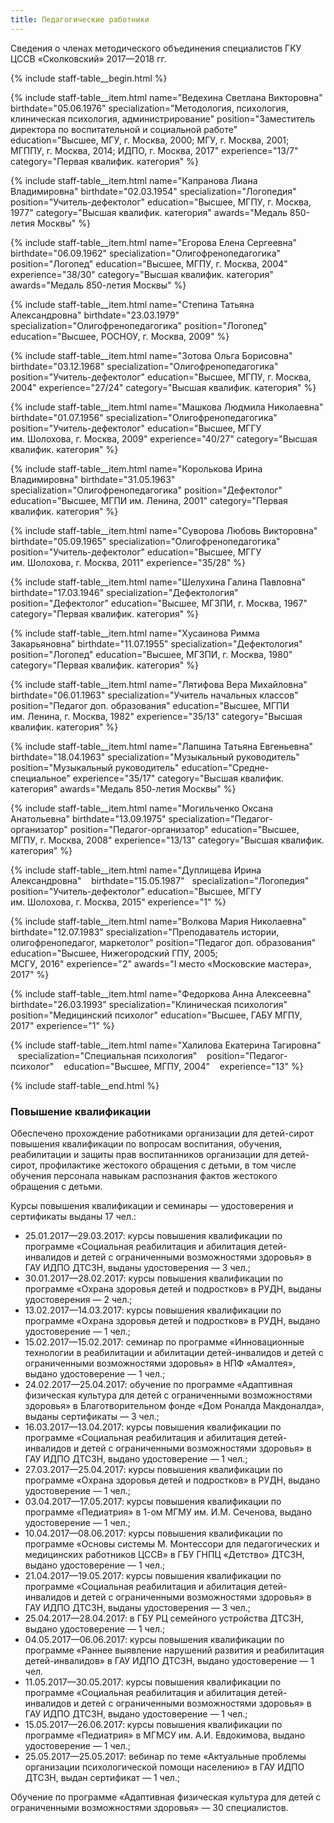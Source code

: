 ```yaml
---
title: Педагогические работники
---
```



Сведения о членах методического объединения специалистов ГКУ ЦССВ «Сколковский» 2017—2018 гг.

{% include staff-table__begin.html %}

{% include staff-table__item.html
    name="Ведехина Светлана Викторовна"
    birthdate="05.06.1976"
    specialization="Методология, психология, клиническая&nbsp;психология, администрирование"
    position="Заместитель директора по&nbsp;воспитательной и&nbsp;социальной работе"
    education="<nobr>Высшее, МГУ, г. Москва, 2000;</nobr> <nobr>МГУ, г. Москва, 2001;</nobr> <nobr>МГППУ, г. Москва, 2014;</nobr> <nobr>ИДПО, г. Москва, 2017</nobr>"
    experience="13/7"
    category="Первая квалифик. категория"
%}

{% include staff-table__item.html
    name="Капранова Лиана Владимировна"
    birthdate="02.03.1954"
    specialization="Логопедия"
    position="Учитель-дефектолог"
    education="Высшее, МГПУ, г. Москва, 1977"
    category="Высшая квалифик. категория"
    awards="Медаль 850-летия Москвы"
%}

{% include staff-table__item.html
    name="Егорова Елена Сергеевна"
    birthdate="06.09.1962"
    specialization="Олигофренопедагогика"
    position="Логопед"
    education="Высшее, МГПУ, г. Москва, 2004"
    experience="38/30"
    category="Высшая квалифик. категория"
    awards="Медаль 850-летия Москвы"
%}

{% include staff-table__item.html 
    name="Степина Татьяна Александровна"
    birthdate="23.03.1979" 
    specialization="Олигофренопедагогика"
    position="Логопед"
    education="Высшее, РОСНОУ, г. Москва, 2009"
%}

{% include staff-table__item.html
    name="Зотова Ольга Борисовна"
    birthdate="03.12.1968"
    specialization="Олигофренопедагогика"
    position="Учитель-дефектолог"
    education="Высшее, МГПУ, г. Москва, 2004"
    experience="27/24"
    category="Высшая квалифик. категория"
%}

{% include staff-table__item.html
    name="Машкова Людмила Николаевна"
    birthdate="01.07.1956"
    specialization="Олигофренопедагогика"
    position="Учитель-дефектолог"
    education="Высшее, МГГУ им. Шолохова, г. Москва, 2009"
    experience="40/27"
    category="Высшая квалифик. категория"
%}

{% include staff-table__item.html
    name="Королькова Ирина Владимировна"
    birthdate="31.05.1963"
    specialization="Олигофренопедагогика"
    position="Дефектолог"
    education="Высшее, МГПИ им. Ленина, 2001"
    category="Первая квалифик. категория"
%}

{% include staff-table__item.html
    name="Суворова Любовь Викторовна"
    birthdate="05.09.1965"
    specialization="Олигофренопедагогика"
    position="Учитель-дефектолог"
    education="Высшее, МГГУ им. Шолохова, г. Москва, 2011"
    experience="35/28"
%}

{% include staff-table__item.html
    name="Шелухина Галина Павловна"
    birthdate="17.03.1946"
    specialization="Дефектология"
    position="Дефектолог"
    education="Высшее, МГЗПИ, г. Москва, 1967"
    category="Первая квалифик. категория"
%}

{% include staff-table__item.html
    name="Хусаинова Римма Закарьяновна"
    birthdate="11.07.1955"
    specialization="Дефектология"
    position="Логопед"
    education="Высшее, МГЗПИ, г. Москва, 1980"
    category="Первая квалифик. категория"
%}

{% include staff-table__item.html
    name="Лятифова Вера Михайловна"
    birthdate="06.01.1963"
    specialization="Учитель начальных классов"
    position="Педагог доп. образования"
    education="Высшее, МГПИ им. Ленина, г. Москва, 1982"
    experience="35/13"
    category="Высшая квалифик. категория"
%}

{% include staff-table__item.html
    name="Лапшина Татьяна Евгеньевна"
    birthdate="18.04.1963"
    specialization="Музыкальный руководитель"
    position="Музыкальный руководитель"
    education="Средне-специальное"
    experience="35/17"
    category="Высшая квалифик. категория"
    awards="Медаль 850-летия Москвы"
%}

{% include staff-table__item.html
    name="Могильченко Оксана Анатольевна"
    birthdate="13.09.1975"
    specialization="Педагог-организатор"
    position="Педагог-организатор"
    education="Высшее, МГПУ, г. Москва, 2008"
    experience="13/13"
    category="Высшая квалифик. категория"
%}

{% include staff-table__item.html
    name="Дуплищева Ирина Александровна"
    birthdate="15.05.1987"
    specialization="Логопедия"
    position="Учитель-дефектолог"
    education="Высшее, МГГУ им. Шолохова, г. Москва, 2015"
    experience="1"
%}

{% include staff-table__item.html
    name="Волкова Мария Николаевна"
    birthdate="12.07.1983"
    specialization="Преподаватель истории, олигофренопедагог, маркетолог"
    position="Педагог доп. образования"
    education="Высшее, Нижегородский ГПУ, 2005;<br>МСГУ, 2016"
    experience="2"
    awards="I место «Московские мастера», 2017"
%}

{% include staff-table__item.html
    name="Федоркова Анна Алексеевна"
    birthdate="26.03.1993"
    specialization="Клиническая психология"
    position="Медицинский психолог"
    education="Высшее, ГАБУ МГПУ, 2017"
    experience="1"
%}

{% include staff-table__item.html
    name="Халилова Екатерина Тагировна"
    specialization="Специальная психология"
    position="Педагог-психолог"
    education="Высшее, МГПУ, 2004"
    experience="13"
%}

{% include staff-table__end.html %}


### Повышение квалификации

Обеспечено прохождение работниками организации для детей-сирот повышения квалификации по вопросам воспитания, обучения,
реабилитации и защиты прав воспитанников организации для детей-сирот, профилактике жестокого обращения с детьми, в том
числе обучения персонала навыкам распознания фактов жестокого обращения с детьми.

Курсы повышения квалификации и семинары — удостоверения и сертификаты выданы 17 чел.:
* 25.01.2017—29.03.2017: курсы повышения квалификации по программе «Социальная реабилитация и абилитация детей-инвалидов и детей с ограниченными возможностями здоровья» в ГАУ ИДПО ДТСЗН, выданы удостоверения — 3 чел.;
* 30.01.2017—28.02.2017: курсы повышения квалификации по программе «Охрана здоровья детей и подростков» в РУДН, выданы удостоверения — 2 чел.;
* 13.02.2017—14.03.2017: курсы повышения квалификации по программе «Охрана здоровья детей и подростков» в РУДН, выдано удостоверение — 1 чел.;
* 15.02.2017—15.02.2017: семинар по программе «Инновационные технологии в реабилитации и абилитации детей-инвалидов и детей с ограниченными возможностями здоровья» в НПФ «Амалтея», выдано удостоверение — 1 чел.; 
* 24.02.2017—25.04.2017: обучение по программе «Адаптивная физическая культура для детей с ограниченными возможностями здоровья» в Благотворительном фонде «Дом Роналда Макдоналда», выданы сертификаты — 3 чел.;
* 16.03.2017—13.04.2017: курсы повышения квалификации по программе «Социальная реабилитация и абилитация детей-инвалидов и детей с ограниченными возможностями здоровья» в ГАУ ИДПО ДТСЗН, выдано удостоверение — 1 чел.;
* 27.03.2017—25.04.2017: курсы повышения квалификации по программе «Охрана здоровья детей и подростков» в РУДН, выдано удостоверение — 1 чел.;
* 03.04.2017—17.05.2017: курсы повышения квалификации по программе «Педиатрия» в 1-ом МГМУ им. И.М. Сеченова, выдано удостоверение — 1 чел.;
* 10.04.2017—08.06.2017: курсы повышения квалификации по программе «Основы системы М. Монтессори для педагогических и медицинских работников ЦССВ» в ГБУ ГНПЦ «Детство» ДТСЗН, выдано удостоверение — 1 чел.;
* 21.04.2017—19.05.2017: курсы повышения квалификации по программе «Социальная реабилитация и абилитация детей-инвалидов и детей с ограниченными возможностями здоровья» в ГАУ ИДПО ДТСЗН, выданы удостоверения — 3 чел.;
* 25.04.2017—28.04.2017: в ГБУ РЦ семейного устройства ДТСЗН, выдано удостоверение — 1 чел.;
* 04.05.2017—06.06.2017: курсы повышения квалификации по программе «Раннее выявление нарушений развития и реабилитация детей-инвалидов» в ГАУ ИДПО ДТСЗН, выдано удостоверение — 1 чел.
* 11.05.2017—30.05.2017: курсы повышения квалификации по программе «Социальная реабилитация и абилитация детей-инвалидов и детей с ограниченными возможностями здоровья» в ГАУ ИДПО ДТСЗН, выдано удостоверение — 1 чел.;
* 15.05.2017—26.06.2017: курсы повышения квалификации по программе «Педиатрия» в МГМСУ им. А.И. Евдокимова, выдано удостоверение — 1 чел.;
* 25.05.2017—25.05.2017: вебинар по теме «Актуальные проблемы организации психологической помощи населению» в ГАУ ИДПО ДТСЗН, выдан сертификат — 1 чел.;

Обучение по программе «Адаптивная физическая культура для детей с ограниченными возможностями здоровья» — 30 специалистов.
